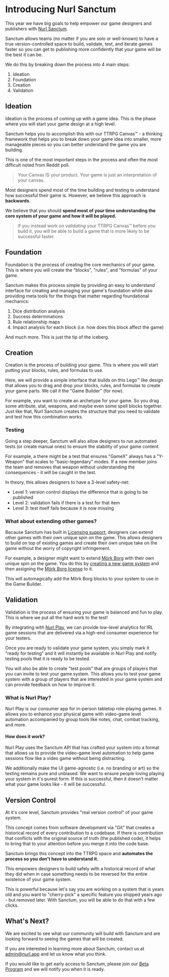 # Introducing Nurl Sanctum

This year we have big goals to help empower our game designers and publishers with [Nurl Sanctum](https://nurlttrpg.com/sanctum).

Sanctum allows teams (no matter if you are solo or well-known) to have a true version-controlled space to build, validate, test, and iterate games faster so you can get to publishing more confidently that your game will be the best it can be.

We do this by breaking down the process into 4 main steps:

1. Ideation
2. Foundation
3. Creation
4. Validation

## Ideation

Ideation is the process of coming up with a game idea. This is the phase where you will start your game design at a high level.

Sanctum helps you to accomplish this with our TTRPG Canvas&trade; - a thinking framework that helps you to break down your game idea into smaller, more manageable pieces so you can better understand the game you are building.

This is one of the most important steps in the process and often the most difficult noted from Reddit poll.

> Your Canvas IS your product. Your game is just an interpretation of your canvas.

Most designers spend most of the time building and testing to understand how successful their game is. However, we believe this approach is **backwards**.

We believe that you should **spend most of your time understanding the core system of your game and how it will be played.**

> If you instead work on _validating_ your TTRPG Canvas&trade; before you build it, you will be able to build a game that is more likely to be successful faster.

## Foundation

Foundation is the process of creating the core mechanics of your game. This is where you will create the "blocks", "rules", and "formulas" of your game.

Sanctum makes this process simple by providing an easy to understand interface for creating and managing your game's foundation while also providing meta tools for the things that matter regarding foundational mechanics:

1. Dice distribution analysis
2. Success determinations
3. Rule relationship maps
4. Impact analysis for each block (i.e. how does this block affect the game)

And much more. This is just the tip of the iceberg.

## Creation

Creation is the process of building your game. This is where you will start putting your blocks, rules, and formulas to use.

Here, we will provide a simple interface that builds on this Lego&trade; like design that allows you to drag and drop your blocks, rules, and formulas to create your game parts. We call it the "Game Builder" (for now).

For example, you want to create an archetype for your game. So you drag some attribute, stat, weapons, and maybe even some spell blocks together. Just like that, Nurl Sanctum creates the structure that you need to validate and test how this combination works.

### Testing

Going a step deeper, Sanctum will also allow designers to run automated tests (or create manual ones) to ensure the stability of your game content.

For example, a there might be a test that ensures "GameX" always has a "Y-Weapon" that scales to "basic-legendary" modes. If a new member joins the team and removes that weapon without understanding the consequences - it will be caught in the test.

In theory, this allows designers to have a 3-level safety-net:

- Level 1: version control displays the difference that is going to be published
- Level 2: validation fails if there is a test for that item
- Level 3: test itself fails because it is now missing

### What about extending other games?

Because Sanctum has built in [Licensing support](https://nurlttrpg.com/blog/demystifying-game-system-licenses), designers can extend other games with their own unique spin on the game. This allows designers to build on top of existing games and create their own unique take on the game without the worry of copyright infringement.

For example, a designer might want to extend [Mörk Borg](https://morkborg.com/) with their own unique spin on the game. You do this by [creating a new game system](https://nurlttrpg.com/docs/game-systems) and then assigning the [Mörk Borg license](https://morkborg.com/license/) to it.

This will automagically add the Mörk Borg blocks to your system to use in the Game Builder.

## Validation

Validation is the process of ensuring your game is balanced and fun to play. This is where we put all the hard work to the test!

By integrating with [Nurl Play](https://nurlttrpg.com/play), we can provide low-level analytics for IRL game sessions that are delivered via a high-end consumer experience for your testers.

Once you are ready to validate your game system, you simply mark it "ready for testing" and it will instantly be available in Nurl Play and notify testing pools that it is ready to be tested.

You will also be able to create "test pools" that are groups of players that you can invite to test your game system. This allows you to test your game system with a group of players that are interested in your game system and can provide feedback on how to improve it.

### What is Nurl Play?

Nurl Play is our consumer app for in-person tabletop role-playing games. It allows you to enhance your physical game with video-game level automation accompanied by group tools like notes, chat, combat tracking, and more.

#### How does it work?

Nurl Play uses the Sanctum API that has crafted your system into a format that allows us to provide the video-game level automation to help game sessions flow like a video game without being distracting.

We additionally make the UI game-agnostic (i.e. no branding or art) so the testing remains pure and unbiased. We want to ensure people loving playing your system in it's purest form. If this is successful, then it doesn't matter what your game looks like - it will be successful.

## Version Control

At it's core level, Sanctum provides "real version control" of your game system.

This concept comes from software development via "Git" that creates a historical record of every contribution to a codebase. If there is contribution that conflicts with the original source of truth (the published code), it helps to bring that to your attention before you merge it into the code base.

Sanctum brings this concept into the TTRPG space and **automates the process so you don't have to understand it.**

This empowers designers to build safely with a historical record of what they did when in case something needs to be reversed for the entire existence of your game system.

This is powerful because let's say you are working on a system that is years old and you want to "cherry-pick" a specific feature you shipped years ago - but removed later. With Sanctum, you will be able to do that with a few clicks.

## What's Next?

We are excited to see what our community will build with Sanctum and are looking forward to seeing the games that will be created.

If you are interested in learning more about Sanctum, contact us at <admin@nurl.app> and let us know what you think.

If you would like to get early access to Sanctum, please join our [Beta Program](https://nurlttrpg.com/sanctum/register) and we will notify you when it is ready.
